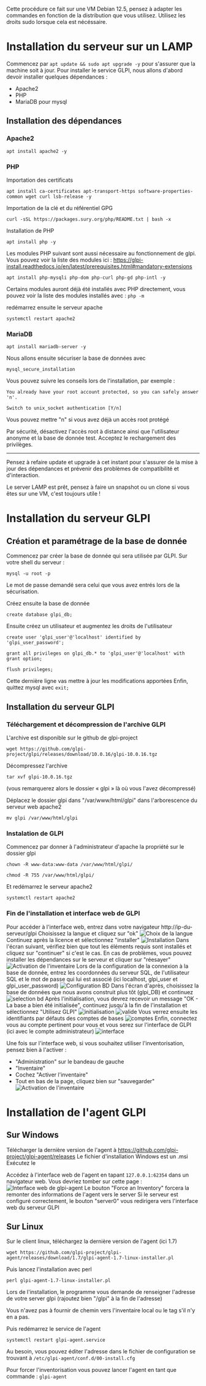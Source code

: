 Cette procédure ce fait sur une VM Debian 12.5, pensez à adapter les commandes en fonction de la distribution que vous utilisez. Utilisez les droits sudo lorsque cela est nécéssaire.

# Installation du serveur sur un LAMP
Commencez par `apt update && sudo apt upgrade -y` pour s'assurer que la machine soit à jour.
Pour installer le service GLPI, nous allons d'abord devoir installer quelques dépendances :
- Apache2
- PHP
- MariaDB pour mysql

## Installation des dépendances
### Apache2

`apt install apache2 -y`

### PHP
Importation des certificats

`apt install ca-certificates apt-transport-https software-properties-common wget curl lsb-release -y`

Importation de la clé et du référentiel GPG

`curl -sSL https://packages.sury.org/php/README.txt | bash -x`

Installation de PHP

`apt install php -y`

Les modules PHP suivant sont aussi nécessaire au fonctionnement de glpi. Vous pouvez voir la liste des modules ici : https://glpi-install.readthedocs.io/en/latest/prerequisites.html#mandatory-extensions

`apt install php-mysqli php-dom php-curl php-gd php-intl -y`

Certains modules auront déjà été installés avec PHP directement, vous pouvez voir la liste des modules installés avec : `php -m`

redémarrez ensuite le serveur apache

`systemctl restart apache2`

### MariaDB

`apt install mariadb-server -y`

Nous allons ensuite sécuriser la base de données avec

`mysql_secure_installation`

Vous pouvez suivre les conseils lors de l'installation, par exemple :

`You already have your root account protected, so you can safely answer 'n'.`

`Switch to unix_socket authentication [Y/n]`

Vous pouvez mettre "n" si vous avez déjà un accès root protégé

Par sécurité, désactivez l'accès root à distance ainsi que l'utilisateur anonyme et la base de donnée test.
Acceptez le rechargement des privilèges.

---

Pensez à refaire update et upgrade à cet instant pour s'assurer de la mise à jour des dépendances et prévenir des problèmes de compatibilité et d'interaction.


Le server LAMP est prêt, pensez à faire un snapshot ou un clone si vous êtes sur une VM, c'est toujours utile !
# Installation du serveur GLPI
## Création et paramétrage de la base de donnée
Commencez par créer la base de donnée qui sera utilisée par GLPI. Sur votre shell du serveur :

`mysql -u root -p`

Le mot de passe demandé sera celui que vous avez entrés lors de la sécurisation.

Créez ensuite la base de donnée

`create database glpi_db;`

Ensuite créez un utilisateur et augmentez les droits de l'utilisateur

`create user 'glpi_user'@'localhost' identified by 'glpi_user_password';`

`grant all privileges on glpi_db.* to 'glpi_user'@'localhost' with grant option;`

`flush privileges;`

Cette dernière ligne vas mettre à jour les modifications apportées
Enfin, quittez mysql avec `exit;`

## Installation du serveur GLPI
### Téléchargement et décompression de l'archive GLPI
L'archive est disponible sur le github de glpi-project

`wget https://github.com/glpi-project/glpi/releases/download/10.0.16/glpi-10.0.16.tgz`

Décompressez l'archive

`tar xvf glpi-10.0.16.tgz`

(vous remarquerez alors le dossier « glpi » là où vous l'avez décompressé)

Déplacez le dossier glpi dans "/var/www/html/glpi" dans l'arborescence du serveur web apache2

`mv glpi /var/www/html/glpi`
### Instalation de GLPI
Commencez par donner à l'administrateur d'apache la propriété sur le dossier glpi

`chown -R www-data:www-data /var/www/html/glpi/`

`chmod -R 755 /var/www/html/glpi/`

Et redémarrez le serveur apache2

`systemctl restart apache2`
### Fin de l'installation et interface web de GLPI
Pour accéder à l'interface web, entrez dans votre navigateur http://ip-du-serveur/glpi
Choisissez la langue et cliquez sur "ok"
![Choix de la langue](https://github.com/GrandPyjaman/GrandPyjaman-stuff/blob/main/Tutorials/GLPI/1glpi_setup_langue.png)
Continuez après la licence et sélectionnez "installer"
![Installation](https://github.com/GrandPyjaman/GrandPyjaman-stuff/blob/main/Tutorials/GLPI/1glpi_setup_installation.png)
Dans l'écran suivant, vérifiez bien que tout les éléments requis sont installés et cliquez sur "continuer" si c'est le cas. En cas de problèmes, vous pouvez installer les dépendances sur le serveur et cliquer sur "réesayer"
![Activation de l'inventaire](https://github.com/GrandPyjaman/GrandPyjaman-stuff/blob/main/Tutorials/GLPI/1glpi_setup_test.png)
Lors de la configuration de la connexion à la base de donnée, entrez les coordonnées du serveur SQL, de l'utilisateur SQL et le mot de passe qui lui est associé (ici localhost, glpi_user et glpi_user_password)
![Configuration BD](https://github.com/GrandPyjaman/GrandPyjaman-stuff/blob/main/Tutorials/GLPI/1glpi_setup_configuration_bd.png)
Dans l'écran d'après, choisissez la base de données que nous avons construit plus tôt (glpi_DB) et continuez
![selection bd](https://github.com/GrandPyjaman/GrandPyjaman-stuff/blob/main/Tutorials/GLPI/1glpi_setup_connexion_bd.png)
Après l'initialisation, vous devrez recevoir un message "OK - La base a bien été initialisée", continuez jusqu'à la fin de l'installation et sélectionnez "Utilisez GLPI"
![initialisation](https://github.com/GrandPyjaman/GrandPyjaman-stuff/blob/main/Tutorials/GLPI/1glpi_setup_initialisation_db.png)
![valide](https://github.com/GrandPyjaman/GrandPyjaman-stuff/blob/main/Tutorials/GLPI/1glpi_setup_connexion_valid%C3%A9e.png)
Vous verrez ensuite les identifiants par défauts des comptes de bases
![comptes](https://github.com/GrandPyjaman/GrandPyjaman-stuff/blob/main/Tutorials/GLPI/1glpi_setup_comptes.png)
Enfin, connectez vous au compte pertinent pour vous et vous serez sur l'interface de GLPI (ici avec le compte administrateur)
![interface](https://github.com/GrandPyjaman/GrandPyjaman-stuff/blob/main/Tutorials/GLPI/glpi_interface.png)

Une fois sur l'interface web, si vous souhaitez utiliser l'inventorisation, pensez bien à l'activer :
- "Administration" sur le bandeau de gauche
- "Inventaire"
- Cochez "Activer l'inventaire"
- Tout en bas de la page, cliquez bien sur "sauvegarder"
![Activation de l'inventaire](https://github.com/GrandPyjaman/GrandPyjaman-stuff/blob/main/Tutorials/GLPI/Activation_inventaire_glpi.png)
# Installation de l'agent GLPI
## Sur Windows
Télécharger la dernière version de l'agent à https://github.com/glpi-project/glpi-agent/releases
Le fichier d'installation Windows est un .msi
Exécutez le 

Accédez à l'interface web de l'agent en tapant `127.0.0.1:62354` dans un navigateur web. Vous devriez tomber sur cette page : ![Interface web de glpi-agent](https://github.com/GrandPyjaman/GrandPyjaman-stuff/blob/main/Tutorials/GLPI/gpli-agent_web_interface.png)
Le bouton "Force an Inventory" forcera la remonter des informations de l'agent vers le server
Si le serveur est configuré correctement, le bouton "server0" vous redirigera vers l'interface web du serveur GLPI

## Sur Linux
Sur le client linux, téléchargez la dernière version de l'agent (ici 1.7)

`wget https://github.com/glpi-project/glpi-agent/releases/download/1.7/glpi-agent-1.7-linux-installer.pl`

Puis lancez l'installation avec perl

`perl glpi-agent-1.7-linux-installer.pl`

Lors de l'installation, le programme vous demande de renseigner l'adresse de votre server glpi (rajoutez bien "/glpi" à la fin de l'adresse)

Vous n'avez pas à fournir de chemin vers l'inventaire local ou le tag s'il n'y en a pas.

Puis redémarrez le service de l'agent

`systemctl restart glpi-agent.service`

Au besoin, vous pouvez éditer l'adresse dans le fichier de configuration se trouvant à `/etc/glpi-agent/conf.d/00-install.cfg`

Pour forcer l'inventorisation vous pouvez lancer l'agent en tant que commande : `glpi-agent`
